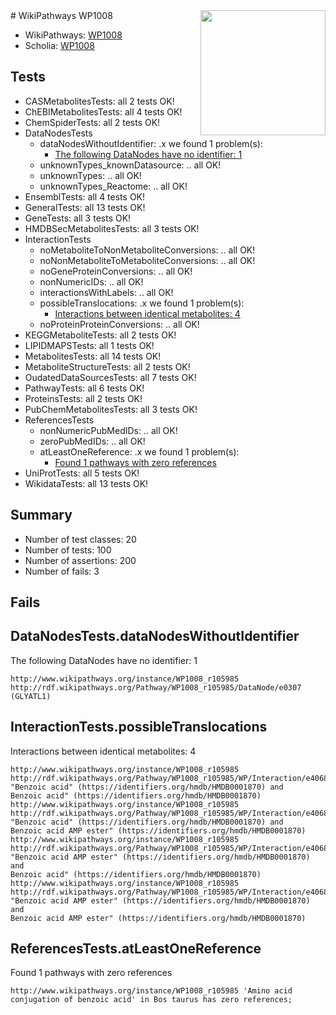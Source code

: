 <img style="float: right; width: 200px" src="https://upload.wikimedia.org/wikipedia/commons/thumb/8/83/Wplogo_with_text_500.png/640px-Wplogo_with_text_500.png" />
# WikiPathways WP1008

* WikiPathways: [WP1008](https://new.wikipathways.org/pathways/WP1008)
* Scholia: [WP1008](https://scholia.toolforge.org/wikipathways/WP1008)
## Tests
* CASMetabolitesTests: all 2 tests OK!
* ChEBIMetabolitesTests: all 4 tests OK!
* ChemSpiderTests: all 2 tests OK!
* DataNodesTests
    * dataNodesWithoutIdentifier: .x we found 1 problem(s):
        * [The following DataNodes have no identifier: 1](#d2d32fa0)
    * unknownTypes_knownDatasource: .. all OK!
    * unknownTypes: .. all OK!
    * unknownTypes_Reactome: .. all OK!
* EnsemblTests: all 4 tests OK!
* GeneralTests: all 13 tests OK!
* GeneTests: all 3 tests OK!
* HMDBSecMetabolitesTests: all 3 tests OK!
* InteractionTests
    * noMetaboliteToNonMetaboliteConversions: .. all OK!
    * noNonMetaboliteToMetaboliteConversions: .. all OK!
    * noGeneProteinConversions: .. all OK!
    * nonNumericIDs: .. all OK!
    * interactionsWithLabels: .. all OK!
    * possibleTranslocations: .x we found 1 problem(s):
        * [Interactions between identical metabolites: 4](#d59038c7)
    * noProteinProteinConversions: .. all OK!
* KEGGMetaboliteTests: all 2 tests OK!
* LIPIDMAPSTests: all 1 tests OK!
* MetabolitesTests: all 14 tests OK!
* MetaboliteStructureTests: all 2 tests OK!
* OudatedDataSourcesTests: all 7 tests OK!
* PathwayTests: all 6 tests OK!
* ProteinsTests: all 2 tests OK!
* PubChemMetabolitesTests: all 3 tests OK!
* ReferencesTests
    * nonNumericPubMedIDs: .. all OK!
    * zeroPubMedIDs: .. all OK!
    * atLeastOneReference: .x we found 1 problem(s):
        * [Found 1 pathways with zero references](#35eb778e)
* UniProtTests: all 5 tests OK!
* WikidataTests: all 13 tests OK!


## Summary

* Number of test classes: 20
* Number of tests: 100
* Number of assertions: 200
* Number of fails: 3

## Fails

<a name="d2d32fa0" />

## DataNodesTests.dataNodesWithoutIdentifier

The following DataNodes have no identifier: 1
```
http://www.wikipathways.org/instance/WP1008_r105985 http://rdf.wikipathways.org/Pathway/WP1008_r105985/DataNode/e0307 (GLYATL1)
```

<a name="d59038c7" />

## InteractionTests.possibleTranslocations

Interactions between identical metabolites: 4
```
http://www.wikipathways.org/instance/WP1008_r105985 http://rdf.wikipathways.org/Pathway/WP1008_r105985/WP/Interaction/e4068 "Benzoic acid" (https://identifiers.org/hmdb/HMDB0001870) and 
Benzoic acid" (https://identifiers.org/hmdb/HMDB0001870)
http://www.wikipathways.org/instance/WP1008_r105985 http://rdf.wikipathways.org/Pathway/WP1008_r105985/WP/Interaction/e4068 "Benzoic acid" (https://identifiers.org/hmdb/HMDB0001870) and 
Benzoic acid AMP ester" (https://identifiers.org/hmdb/HMDB0001870)
http://www.wikipathways.org/instance/WP1008_r105985 http://rdf.wikipathways.org/Pathway/WP1008_r105985/WP/Interaction/e4068 "Benzoic acid AMP ester" (https://identifiers.org/hmdb/HMDB0001870) and 
Benzoic acid" (https://identifiers.org/hmdb/HMDB0001870)
http://www.wikipathways.org/instance/WP1008_r105985 http://rdf.wikipathways.org/Pathway/WP1008_r105985/WP/Interaction/e4068 "Benzoic acid AMP ester" (https://identifiers.org/hmdb/HMDB0001870) and 
Benzoic acid AMP ester" (https://identifiers.org/hmdb/HMDB0001870)
```

<a name="35eb778e" />

## ReferencesTests.atLeastOneReference

Found 1 pathways with zero references
```
http://www.wikipathways.org/instance/WP1008_r105985 'Amino acid conjugation of benzoic acid' in Bos taurus has zero references; 
```

